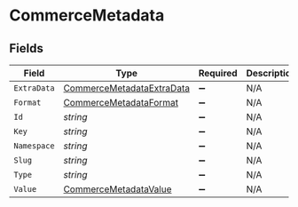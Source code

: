 # CommerceMetadata


## Fields

| Field                                                                             | Type                                                                              | Required                                                                          | Description                                                                       |
| --------------------------------------------------------------------------------- | --------------------------------------------------------------------------------- | --------------------------------------------------------------------------------- | --------------------------------------------------------------------------------- |
| `ExtraData`                                                                       | [CommerceMetadataExtraData](../../Models/Components/CommerceMetadataExtraData.md) | :heavy_minus_sign:                                                                | N/A                                                                               |
| `Format`                                                                          | [CommerceMetadataFormat](../../Models/Components/CommerceMetadataFormat.md)       | :heavy_minus_sign:                                                                | N/A                                                                               |
| `Id`                                                                              | *string*                                                                          | :heavy_minus_sign:                                                                | N/A                                                                               |
| `Key`                                                                             | *string*                                                                          | :heavy_minus_sign:                                                                | N/A                                                                               |
| `Namespace`                                                                       | *string*                                                                          | :heavy_minus_sign:                                                                | N/A                                                                               |
| `Slug`                                                                            | *string*                                                                          | :heavy_minus_sign:                                                                | N/A                                                                               |
| `Type`                                                                            | *string*                                                                          | :heavy_minus_sign:                                                                | N/A                                                                               |
| `Value`                                                                           | [CommerceMetadataValue](../../Models/Components/CommerceMetadataValue.md)         | :heavy_minus_sign:                                                                | N/A                                                                               |